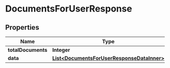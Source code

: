 

# DocumentsForUserResponse


## Properties

| Name | Type | Description | Notes |
|------------ | ------------- | ------------- | -------------|
|**totalDocuments** | **Integer** |  |  |
|**data** | [**List&lt;DocumentsForUserResponseDataInner&gt;**](DocumentsForUserResponseDataInner.md) |  |  |



